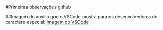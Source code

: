 #Primeiras observações github

##Imagem do auxilio que o VSCode mostra para os desenvolvedores do caractere especial:
[Imagem do VSCode](imagem-do-caractere-especial.png) 